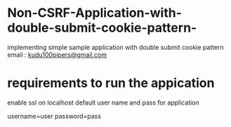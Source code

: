 # Non-CSRF-Application-with-double-submit-cookie-pattern-
implementing simple sample application with double submit cookie pattern
email : kudu100pipers@gmail.com
# requirements to run the appication
enable ssl on localhost
default user name and pass for application

  username=user
  password=pass
